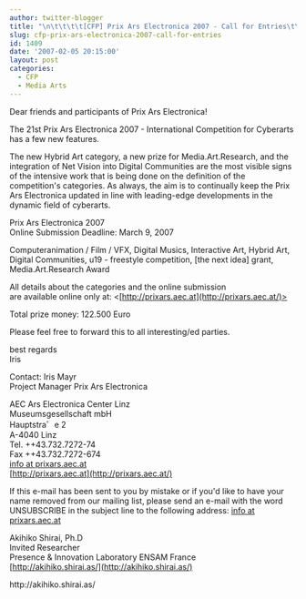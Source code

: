 ```yaml
---
author: twitter-blogger
title: "\n\t\t\t\t[CFP] Prix Ars Electronica 2007 - Call for Entries\t\t"
slug: cfp-prix-ars-electronica-2007-call-for-entries
id: 1409
date: '2007-02-05 20:15:00'
layout: post
categories:
  - CFP
  - Media Arts
---
```


Dear friends and participants of Prix Ars Electronica!  

The 21st Prix Ars Electronica 2007 - International Competition for Cyberarts has a few new features.  

The new Hybrid Art category, a new prize for Media.Art.Research, and the integration of Net Vision into Digital Communities are the most visible signs of the intensive work that is being done on the definition of the competition's categories. As always, the aim is to continually keep the Prix Ars Electronica updated in line with leading-edge developments in the dynamic field of cyberarts.  

Prix Ars Electronica 2007  
Online Submission Deadline: March 9, 2007  

Computeranimation / Film / VFX, Digital Musics, Interactive Art, Hybrid Art,  
Digital Communities, u19 - freestyle competition, [the next idea] grant,  
Media.Art.Research Award  

All details about the categories and the online submission  
are available online only at: <[http://prixars.aec.at](http://prixars.aec.at/)>  

Total prize money: 122.500 Euro  

Please feel free to forward this to all interesting/ed parties.  

best regards  
Iris  

Contact: Iris Mayr  
Project Manager Prix Ars Electronica  

AEC Ars Electronica Center Linz  
Museumsgesellschaft mbH  
Hauptstra゜e 2  
A-4040 Linz  
Tel. ++43.732.7272-74  
Fax ++43.732.7272-674  
[info at prixars.aec.at](mailto:info@prixars.aec.at)  
[http://prixars.aec.at](http://prixars.aec.at/)  

If this e-mail has been sent to you by mistake or if you'd like to have your name removed from our mailing list, please send an e-mail with the word UNSUBSCRIBE in the subject line to the following address: [info at prixars.aec.at](mailto:info@prixars.aec.at)  

Akihiko Shirai, Ph.D  
Invited Researcher  
Presence & Innovation Laboratory ENSAM France  
[http://akihiko.shirai.as/](http://akihiko.shirai.as/)

<div>http://akihiko.shirai.as/</div>